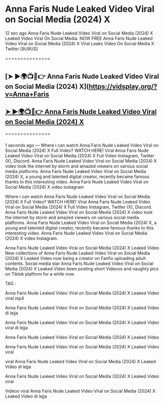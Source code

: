 ﻿# Anna Faris Nude Leaked Video Viral on Social Media (2024) X



12 sec ago Anna Faris Nude Leaked Video Viral on Social Media (2024) X Leaked Video Viral On Social Media. NOW FREE Anna Faris Nude Leaked Video Viral on Social Media (2024) X Viral Leaks Video On Social Media X Twitter [9U9US]

⭐⭐⭐⭐⭐⭐⭐⭐⭐⭐⭐⭐⭐⭐⭐

## [➤ ►🌍📺📱👉 Anna Faris Nude Leaked Video Viral on Social Media (2024) X](https://vidsplay.org/?v=Anna+Faris

## [➤ ►🌍📺📱👉 Anna Faris Nude Leaked Video Viral on Social Media (2024) X](https://vidsplay.org/?v=Anna+Faris)


⭐⭐⭐⭐⭐⭐⭐⭐⭐⭐⭐⭐⭐⭐⭐



1 seconds ago — Where i can watch Anna Faris Nude Leaked Video Viral on Social Media (2024) X Full Video? WATCH HERE! Viral Anna Faris Nude Leaked Video Viral on Social Media (2024) X Full Video Instagram, Twitter (X), Discord. Anna Faris Nude Leaked Video Viral on Social Media (2024) X video took the internet by storm and amazed viewers on various social media platforms. Anna Faris Nude Leaked Video Viral on Social Media (2024) X, a young and talented digital creator, recently became famous thanks to this interesting video. Anna Faris Nude Leaked Video Viral on Social Media (2024) X video instagram

Where i can watch Anna Faris Nude Leaked Video Viral on Social Media (2024) X Full Video? WATCH HERE! Viral Anna Faris Nude Leaked Video Viral on Social Media (2024) X Full Video Instagram, Twitter (X), Discord. Anna Faris Nude Leaked Video Viral on Social Media (2024) X video took the internet by storm and amazed viewers on various social media platforms. Anna Faris Nude Leaked Video Viral on Social Media (2024) X, a young and talented digital creator, recently became famous thanks to this interesting video. Anna Faris Nude Leaked Video Viral on Social Media (2024) X video Instagram.

Anna Faris Nude Leaked Video Viral on Social Media (2024) X Leaked Video New collections of Anna Faris Nude Leaked Video Viral on Social Media (2024) X Leaked Video now being a creator on Fanfix uploading adult contents. Social media star Anna Faris Nude Leaked Video Viral on Social Media (2024) X Leaked Video been posting short Videoos and naughty pics on Tiktok platform for a while now.

TAG :

 

Anna Faris Nude Leaked Video Viral on Social Media (2024) X Leaked Video viral mp4

 

Anna Faris Nude Leaked Video Viral on Social Media (2024) X Leaked Video di lejja

 

Anna Faris Nude Leaked Video Viral on Social Media (2024) X Leaked Video viral di lejja

 

Anna Faris Nude Leaked Video Viral on Social Media (2024) X Leaked Video

 

Anna Faris Nude Leaked Video Viral on Social Media (2024) X Leaked Video viral

 

viral Anna Faris Nude Leaked Video Viral on Social Media (2024) X Leaked Video di lejja

 

Anna Faris Nude Leaked Video Viral on Social Media (2024) X Leaked Video viral

 

Videoo viral Anna Faris Nude Leaked Video Viral on Social Media (2024) X Leaked Video di lejja